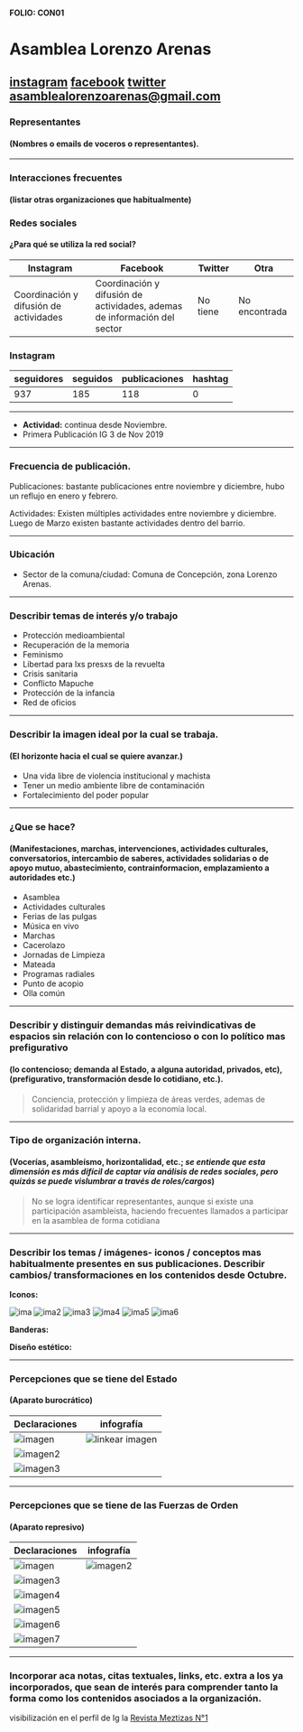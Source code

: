 #### FOLIO: CON01
# Asamblea Lorenzo Arenas

[instagram](https://www.instagram.com/asamblealorenzoarenas/)
[facebook](https://www.facebook.com/AsambleaLorenzoArenas/)
[twitter]()
<asamblealorenzoarenas@gmail.com>
---

### Representantes
#### (Nombres o emails de voceros o representantes).

---
### Interacciones frecuentes
#### (listar otras organizaciones que habitualmente)

### Redes sociales
#### ¿Para qué se utiliza la red social?
| Instagram | Facebook | Twitter | Otra 
|---|---|---|---|
|Coordinación y difusión de actividades|Coordinación y difusión de actividades, ademas de información del sector|No tiene|No encontrada|

### **Instagram**
| seguidores | seguidos | publicaciones | hashtag |
|---|---|---|---|
|937|185|118|0|

---

* **Actividad:** continua desde Noviembre.  
* Primera Publicación IG 3 de Nov 2019

---
### Frecuencia de publicación.

Publicaciones: bastante publicaciones entre noviembre y diciembre, hubo un reflujo en enero y febrero.

Actividades: Existen múltiples actividades entre noviembre y diciembre. Luego de Marzo existen bastante actividades dentro del barrio. 

---
### Ubicación
* Sector de la comuna/ciudad: Comuna de Concepción, zona Lorenzo Arenas. 

---
### Describir temas de interés y/o trabajo

* Protección medioambiental
* Recuperación de la memoria
* Feminismo
* Libertad para lxs presxs de la revuelta
* Crisis sanitaria
* Conflicto Mapuche
* Protección de la infancia
* Red de oficios

---
### Describir la imagen ideal por la cual se trabaja.
#### (El horizonte hacia el cual se quiere avanzar.)

* Una vida libre de violencia institucional y machista
* Tener un medio ambiente libre de contaminación 
* Fortalecimiento del poder popular 

---
### ¿Que se hace?
#### (Manifestaciones, marchas, intervenciones, actividades culturales, conversatorios, intercambio de saberes, actividades solidarias o de apoyo mutuo, abastecimiento, contrainformacion, emplazamiento a autoridades etc.)

* Asamblea
* Actividades culturales
* Ferias de las pulgas
* Música en vivo
* Marchas
* Cacerolazo
* Jornadas de Limpieza
* Mateada
* Programas radiales
* Punto de acopio
* Olla común

---
### Describir y distinguir demandas más reivindicativas de espacios sin relación con lo contencioso o con lo político mas prefigurativo
#### (lo contencioso; demanda al Estado, a alguna autoridad, privados, etc), (prefigurativo, transformación desde lo cotidiano, etc.).

> Conciencia, protección y limpieza de áreas verdes, ademas de solidaridad barrial y apoyo a la economía local. 

---
### Tipo de organización interna.
#### (Vocerías, asambleísmo, horizontalidad, etc.; *se entiende que esta dimensión es más difícil de captar vía análisis de redes sociales, pero quizás se puede vislumbrar a través de roles/cargos*)

> No se logra identificar representantes, aunque si existe una participación asambleísta, haciendo frecuentes llamados a participar en la asamblea de forma cotidiana

---
### Describir los temas / imágenes- iconos / conceptos mas habitualmente presentes en sus publicaciones. Describir cambios/ transformaciones en los contenidos desde Octubre.

**Iconos:**

![ima](83859344_100609854858591_2559072335455705965_n.jpg)
![ima2](87588902_198360258080032_7216299847083371389_n.jpg)
![ima3](90091331_1147912475554248_3843861379899989741_n.jpg)
![ima4](115980531_333965217770088_3800353370085762835_n.jpg)
![ima5](121701989_1313082262385110_6071944598751863563_n.jpg)
![ima6](122508777_358071158970835_365685999811475380_n.jpg)

**Banderas:**

**Diseño estético:**

>

---
### Percepciones que se tiene del Estado
#### (Aparato burocrático)

| Declaraciones | infografía | 
|---|---|
|![imagen](120221970_779059499526025_8647307993520754981_n.jpg) | ![linkear imagen](117180407_764927194270095_8815805648099439878_n.jpg) |
|![imagen2](120202894_135036628304985_7202486773232507497_n.jpg)||
|![imagen3](120198925_334208531162883_2349960860507359864_n.jpg)||
---
### Percepciones que se tiene de las Fuerzas de Orden
#### (Aparato represivo)

| Declaraciones | infografía | 
|---|---|
|![imagen](119083347_3672046279480396_4015838553684450595_n.jpg) | ![imagen2](118887409_696619517731157_5518604074881702270_n.jpg) |
|![imagen3](119239003_1394074747450133_8901249572529766376_n.jpg) ||
|![imagen4](119042400_313960239705084_2708536556719337406_n.jpg)||
|![imagen5](119048970_2455701378063606_7321125457291350746_n.jpg)||
|![imagen6](119104214_1492335944310728_7232739133944918723_n.jpg)||
|![imagen7](117228386_2572755636316400_7637435085142851897_n.jpg)||
---
### Incorporar aca notas, citas textuales, links, etc. extra a los ya incorporados, que sean de interés para comprender tanto la forma como los contenidos asociados a la organización.

visibilización en el perfil de Ig la [Revista Meztizas N°1](https://issuu.com/feministasrodriguistas/docs/mestizas_n__1-revista-bloque_feminista_rodriguista)